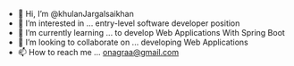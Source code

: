 - 👋 Hi, I’m @khulanJargalsaikhan
- 👀 I’m interested in ... entry-level software developer position
- 🌱 I’m currently learning ... to develop Web Applications With Spring Boot
- 💞️ I’m looking to collaborate on ... developing Web Applications
- 📫 How to reach me ... onagraa@gmail.com

<!---
khulanJargalsaikhan/khulanJargalsaikhan is a ✨ special ✨ repository because its `README.md` (this file) appears on your GitHub profile.
You can click the Preview link to take a look at your changes.
--->
